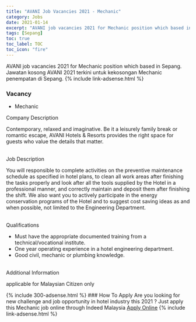 ```yaml
---
title: "AVANI Job Vacancies 2021 - Mechanic" 
category: Jobs 
date: 2021-01-14 
excerpt: "AVANI job vacancies 2021 for Mechanic position which based in Sepang. Jawatan kosong AVANI 2021 terkini untuk kekosongan Mechanic penempatan di Sepang" 
tags: [Sepang] 
toc: true 
toc_label: TOC 
toc_icon: "fire" 
--- 
```


AVANI job vacancies 2021 for Mechanic position which based in Sepang. Jawatan kosong AVANI 2021 terkini untuk kekosongan Mechanic penempatan di Sepang. 
{% include link-adsense.html %} 
### Vacancy 
- Mechanic 
<div><div>Company Description<br>
<p>
Contemporary, relaxed and imaginative. Be it a leisurely family break or romantic escape, AVANI Hotels &amp; Resorts provides the right space for guests who value the details that matter.</p></div>
<br>
<div>Job Description<br>
<p>
You will responsible to complete activities on the preventive maintenance schedule as specified in hotel plans, to clean all work areas after finishing the tasks properly and look after all the tools supplied by the Hotel in a professional manner, and correctly maintain and deposit them after finishing the shift. We also want you to actively participate in the energy conservation programs of the Hotel and to suggest cost saving ideas as and when possible, not limited to the Engineering Department.</p></div>
<br>
<div>Qualifications<br>
<ul><li>Must have the appropriate documented training from a technical/vocational institute.</li><li>One year operating experience in a hotel engineering department.</li><li>Good civil, mechanic or plumbing knowledge.</li></ul><br>
Additional Information<br>
<p>
applicable for Malaysian Citizen only</p></div></div> 
{% include 300-adsense.html %} 
### How To Apply 
Are you looking for new challenge and job opportunity in hotel industry this 2021 ?
Just apply this Mechanic job online through Indeed Malaysia 
<a href="https://malaysia.indeed.com/viewjob?jk=f75739160e3771dc" class="btn btn--info" target="_blank" rel="nofollow noopenner">Apply Online</a> 
{% include link-adsense.html %} 